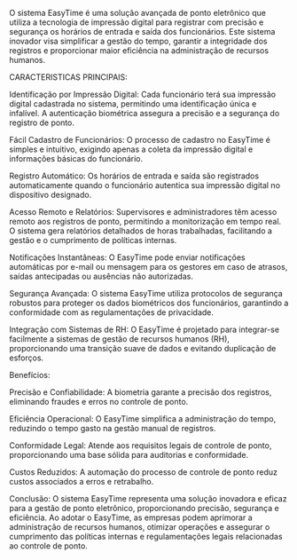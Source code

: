 O sistema EasyTime é uma solução avançada de ponto eletrônico que utiliza a tecnologia de impressão digital para registrar com precisão e segurança os horários de entrada e saída dos funcionários. Este sistema inovador visa simplificar a gestão do tempo, garantir a integridade dos registros e proporcionar maior eficiência na administração de recursos humanos.

CARACTERISTICAS PRINCIPAIS:

Identificação por Impressão Digital:
Cada funcionário terá sua impressão digital cadastrada no sistema, permitindo uma identificação única e infalível.
A autenticação biométrica assegura a precisão e a segurança do registro de ponto.

Fácil Cadastro de Funcionários:
O processo de cadastro no EasyTime é simples e intuitivo, exigindo apenas a coleta da impressão digital e informações básicas do funcionário.

Registro Automático:
Os horários de entrada e saída são registrados automaticamente quando o funcionário autentica sua impressão digital no dispositivo designado.

Acesso Remoto e Relatórios:
Supervisores e administradores têm acesso remoto aos registros de ponto, permitindo a monitorização em tempo real.
O sistema gera relatórios detalhados de horas trabalhadas, facilitando a gestão e o cumprimento de políticas internas.

Notificações Instantâneas:
O EasyTime pode enviar notificações automáticas por e-mail ou mensagem para os gestores em caso de atrasos, saídas antecipadas ou ausências não autorizadas.

Segurança Avançada:
O sistema EasyTime utiliza protocolos de segurança robustos para proteger os dados biométricos dos funcionários, garantindo a conformidade com as regulamentações de privacidade.

Integração com Sistemas de RH:
O EasyTime é projetado para integrar-se facilmente a sistemas de gestão de recursos humanos (RH), proporcionando uma transição suave de dados e evitando duplicação de esforços.

Benefícios:

Precisão e Confiabilidade:
A biometria garante a precisão dos registros, eliminando fraudes e erros no controle de ponto.

Eficiência Operacional:
O EasyTime simplifica a administração do tempo, reduzindo o tempo gasto na gestão manual de registros.

Conformidade Legal:
Atende aos requisitos legais de controle de ponto, proporcionando uma base sólida para auditorias e conformidade.

Custos Reduzidos:
A automação do processo de controle de ponto reduz custos associados a erros e retrabalho.

Conclusão:
O sistema EasyTime representa uma solução inovadora e eficaz para a gestão de ponto eletrônico, proporcionando precisão, segurança e eficiência. Ao adotar o EasyTime, as empresas podem aprimorar a administração de recursos humanos, otimizar operações e assegurar o cumprimento das políticas internas e regulamentações legais relacionadas ao controle de ponto.
